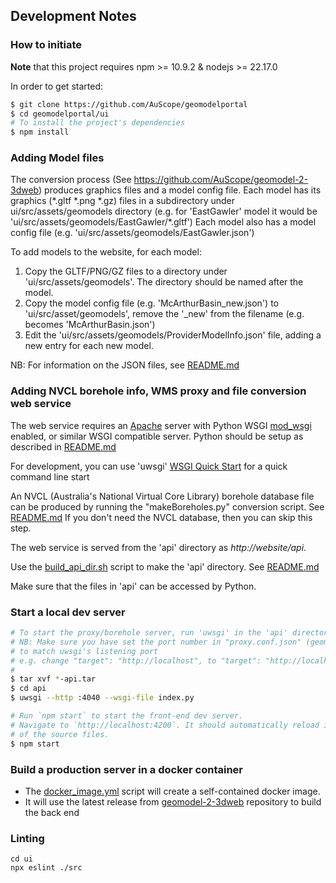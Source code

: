 ## Development Notes

### How to initiate
**Note** that this project requires npm >= 10.9.2 & nodejs >= 22.17.0

In order to get started:
```bash
$ git clone https://github.com/AuScope/geomodelportal
$ cd geomodelportal/ui
# To install the project's dependencies
$ npm install
```

### Adding Model files
The conversion process (See <https://github.com/AuScope/geomodel-2-3dweb>) produces graphics 
files and a model config file.
Each model has its graphics (\*.gltf \*.png \*.gz) files in a subdirectory under ui/src/assets/geomodels
directory (e.g. for 'EastGawler' model it would be 'ui/src/assets/geomodels/EastGawler/\*.gltf')
Each model also has a model config file (e.g. 'ui/src/assets/geomodels/EastGawler.json')

To add models to the website, for each model:
1. Copy the GLTF/PNG/GZ files to a directory under 'ui/src/assets/geomodels'. The directory should be
named after the model.
2. Copy the model config file (e.g. 'McArthurBasin_new.json') to 'ui/src/asset/geomodels', remove
the '_new' from the filename (e.g. becomes  'McArthurBasin.json')
3. Edit the 'ui/src/assets/geomodels/ProviderModelInfo.json' file, adding a new entry for each new model.

NB: For information on the JSON files, see [README.md](ui/src/assets/geomodels/README.md)

### Adding NVCL borehole info, WMS proxy and file conversion web service

The web service requires an [Apache](https://httpd.apache.org/) server with Python WSGI [mod_wsgi](https://modwsgi.readthedocs.io/en/develop/) enabled, or similar WSGI compatible server. 
Python should be setup as described in [README.md](https://github.com/AuScope/geomodel-2-3dweb/blob/master/README.md)

For development, you can use 'uwsgi' [WSGI Quick Start](https://uwsgi-docs.readthedocs.io/en/latest/WSGIquickstart.html) for a quick command line start

An NVCL (Australia's National Virtual Core Library) borehole database file can be produced by running the "makeBoreholes.py" conversion script. See [README.md](https://github.com/AuScope/geomodel-2-3dweb/blob/master/scripts/README.md) If you don't need the NVCL database, then you can skip this step.

The web service is served from the 'api' directory as _http://website/api_.

Use the [build_api_dir.sh](https://github.com/AuScope/geomodel-2-3dweb/blob/master/scripts/build_api_dir.sh) script to make the 'api' directory. See [README.md](https://github.com/AuScope/geomodel-2-3dweb/blob/master/scripts/README.md)

Make sure that the files in 'api' can be accessed by Python.
 

### Start a local dev server
```bash
# To start the proxy/borehole server, run 'uwsgi' in the 'api' directory created using 'build_api_dir.sh'
# NB: Make sure you have set the port number in "proxy.conf.json" (geomodelportal/ui/proxy.conf.json)
# to match uwsgi's listening port
# e.g. change "target": "http://localhost", to "target": "http://localhost:4040",
#
$ tar xvf *-api.tar
$ cd api
$ uwsgi --http :4040 --wsgi-file index.py
```

```bash
# Run `npm start` to start the front-end dev server.
# Navigate to `http://localhost:4200`. It should automatically reload if you change any 
# of the source files.
$ npm start
```

### Build a production server in a docker container

* The [docker_image.yml](.github/workflows/docker-image.yml) script will create a self-contained docker image.
* It will use the latest release from [geomodel-2-3dweb](https://github.com/AuScope/geomodel-2-3dweb) repository to build the back end

### Linting

```
cd ui
npx eslint ./src
```
